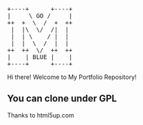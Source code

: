 <pre>
+----+      +----+
|     \ GO /     |
++  +  \  /  +  ++
 |  |\  \/  /|  | 
 |  | \    / |  | 
 |  |  \  /  |  | 
++  ++  \/  ++  ++ 
|    | BLUE |    |
+----+      +----+
</pre>

Hi there! Welcome to My Portfolio Repository!

## You can clone under GPL

Thanks to html5up.com
